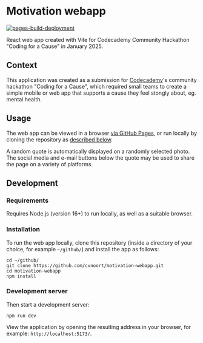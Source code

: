 # Motivation webapp

[![pages-build-deployment](https://github.com/cvnoort/motivation-webapp/actions/workflows/pages/pages-build-deployment/badge.svg)](https://github.com/cvnoort/motivation-webapp/actions/workflows/pages/pages-build-deployment)

React web app created with Vite for
Codecademy Community Hackathon "Coding for a Cause" in January 2025.

## Context

This application was created as a submission for
[Codecademy](https://www.codecademy.com/)'s community hackathon "Coding for a Cause",
which required small teams to create a simple mobile or web app
that supports a cause they feel stongly about, eg. mental health.

## Usage

The web app can be viewed in a browser
[via GitHub Pages](https://cvnoort.github.io/motivation-webapp/),
or run locally by cloning the repository as [described below](#development).

A random quote is automatically displayed on a randomly selected photo.
The social media and e-mail buttons below the quote may be used
to share the page on a variety of platforms.

## Development

### Requirements

Requires Node.js (version 16+) to run locally,
as well as a suitable browser.

### Installation

To run the web app locally, clone this repository
(inside a directory of your choice, for example `~/github/`)
and install the app as follows:

```
cd ~/github/
git clone https://github.com/cvnoort/motivation-webapp.git
cd motivation-webapp
npm install
```

### Development server

Then start a development server:

```
npm run dev
```

View the application by opening the resulting address in your browser,
for example: `http://localhost:5173/`.
